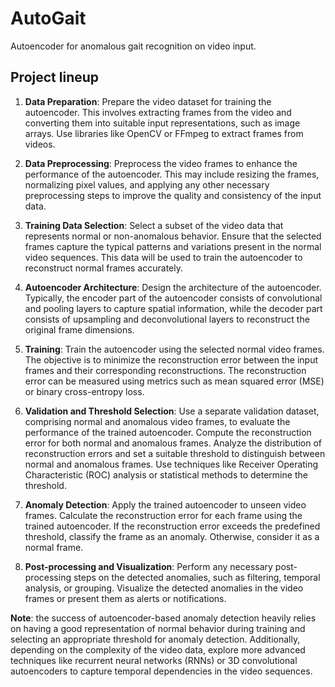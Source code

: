 # AutoGait

Autoencoder for anomalous gait recognition on video input.

## Project lineup

1. **Data Preparation**: Prepare the video dataset for training the autoencoder. This involves extracting frames from the video and converting them into suitable input representations, such as image arrays. Use libraries like OpenCV or FFmpeg to extract frames from videos.

2. **Data Preprocessing**: Preprocess the video frames to enhance the performance of the autoencoder. This may include resizing the frames, normalizing pixel values, and applying any other necessary preprocessing steps to improve the quality and consistency of the input data.

3. **Training Data Selection**: Select a subset of the video data that represents normal or non-anomalous behavior. Ensure that the selected frames capture the typical patterns and variations present in the normal video sequences. This data will be used to train the autoencoder to reconstruct normal frames accurately.

4. **Autoencoder Architecture**: Design the architecture of the autoencoder. Typically, the encoder part of the autoencoder consists of convolutional and pooling layers to capture spatial information, while the decoder part consists of upsampling and deconvolutional layers to reconstruct the original frame dimensions.

5. **Training**: Train the autoencoder using the selected normal video frames. The objective is to minimize the reconstruction error between the input frames and their corresponding reconstructions. The reconstruction error can be measured using metrics such as mean squared error (MSE) or binary cross-entropy loss.

6. **Validation and Threshold Selection**: Use a separate validation dataset, comprising normal and anomalous video frames, to evaluate the performance of the trained autoencoder. Compute the reconstruction error for both normal and anomalous frames. Analyze the distribution of reconstruction errors and set a suitable threshold to distinguish between normal and anomalous frames. Use techniques like Receiver Operating Characteristic (ROC) analysis or statistical methods to determine the threshold.

7. **Anomaly Detection**: Apply the trained autoencoder to unseen video frames. Calculate the reconstruction error for each frame using the trained autoencoder. If the reconstruction error exceeds the predefined threshold, classify the frame as an anomaly. Otherwise, consider it as a normal frame.

8. **Post-processing and Visualization**: Perform any necessary post-processing steps on the detected anomalies, such as filtering, temporal analysis, or grouping. Visualize the detected anomalies in the video frames or present them as alerts or notifications.

**Note**: the success of autoencoder-based anomaly detection heavily relies on having a good representation of normal behavior during training and selecting an appropriate threshold for anomaly detection. Additionally, depending on the complexity of the video data, explore more advanced techniques like recurrent neural networks (RNNs) or 3D convolutional autoencoders to capture temporal dependencies in the video sequences.
